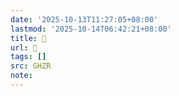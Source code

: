 ```yaml
---
date: '2025-10-13T11:27:05+08:00'
lastmod: '2025-10-14T06:42:21+08:00'
title: 󰕚
url: 󰕚
tags: []
src: GHZR
note:
---
```

